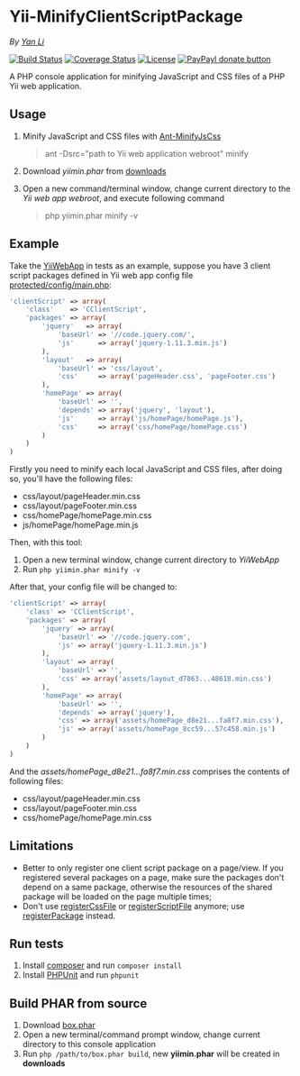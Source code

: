 # Yii-MinifyClientScriptPackage #

*By [Yan Li](https://github.com/yanli0303)* 

<!--
[![Latest Stable Version](http://img.shields.io/packagist/v/yanli0303/yii-minify-client-script-package.svg)](https://packagist.org/packages/yanli0303/yii-minify-client-script-package)
[![Total Downloads](https://img.shields.io/packagist/dt/yanli0303/yii-minify-client-script-package.svg)](https://packagist.org/packages/yanli0303/yii-minify-client-script-package)
-->
[![Build Status](https://travis-ci.org/yanli0303/Yii-MinifyClientScriptPackage.svg?branch=master)](https://travis-ci.org/yanli0303/Yii-MinifyClientScriptPackage)
[![Coverage Status](https://coveralls.io/repos/yanli0303/Yii-MinifyClientScriptPackage/badge.svg?branch=master)](https://coveralls.io/r/yanli0303/Yii-MinifyClientScriptPackage?branch=master)
[![License](https://img.shields.io/badge/License-MIT-brightgreen.svg)](https://packagist.org/packages/yanli0303/yii-minify-client-script-package)
[![PayPayl donate button](http://img.shields.io/badge/paypal-donate-orange.svg)](https://www.paypal.com/cgi-bin/webscr?cmd=_donations&business=silentwait4u%40gmail%2ecom&lc=US&item_name=Yan%20Li&no_note=0&currency_code=USD&bn=PP%2dDonationsBF%3apaypal%2ddonate%2ejpg%3aNonHostedGuest)

A PHP console application for minifying JavaScript and CSS files of a PHP Yii web application.

## Usage ##
1. Minify JavaScript and CSS files with [Ant-MinifyJsCss](https://github.com/yanli0303/Ant-MinifyJsCss)
    > ant -Dsrc="path to Yii web application webroot" minify

2. Download *yiimin.phar* from [downloads](https://github.com/yanli0303/Yii-MinifyClientScriptPackage/tree/master/downloads)

3. Open a new command/terminal window, change current directory to the *Yii web app webroot*, and execute following command
    > php yiimin.phar minify -v

## Example ##
Take the [YiiWebApp](https://github.com/yanli0303/Yii-MinifyClientScriptPackage/tree/master/tests/YiiWebApp) in tests as an example, suppose you have 3 client script packages defined in Yii web app config file [protected/config/main.php](https://github.com/yanli0303/Yii-MinifyClientScriptPackage/blob/master/tests/YiiWebApp/protected/config/main.php):

```php
'clientScript' => array(
    'class'    => 'CClientScript',
    'packages' => array(
        'jquery'   => array(
            'baseUrl' => '//code.jquery.com/',
            'js'      => array('jquery-1.11.3.min.js')
        ),
        'layout'   => array(
            'baseUrl' => 'css/layout',
            'css'     => array('pageHeader.css', 'pageFooter.css')
        ),
        'homePage' => array(
            'baseUrl' => '',
            'depends' => array('jquery', 'layout'),
            'js'      => array('js/homePage/homePage.js'),
            'css'     => array('css/homePage/homePage.css')
        )
    )
)
```

Firstly you need to minify each local JavaScript and CSS files, after doing so, you'll have the following files:
- css/layout/pageHeader.min.css
- css/layout/pageFooter.min.css
- css/homePage/homePage.min.css
- js/homePage/homePage.min.js

Then, with this tool:

1. Open a new terminal window, change current directory to *YiiWebApp*
2. Run `php yiimin.phar minify -v`

After that, your config file will be changed to:

```php
'clientScript' => array(
    'class' => 'CClientScript',
    'packages' => array(
        'jquery' => array(
            'baseUrl' => '//code.jquery.com',
            'js' => array('jquery-1.11.3.min.js')
        ),
        'layout' => array(
            'baseUrl' => '',
            'css' => array('assets/layout_d7863...48618.min.css')
        ),
        'homePage' => array(
            'baseUrl' => '',
            'depends' => array('jquery'),
            'css' => array('assets/homePage_d8e21...fa8f7.min.css'),
            'js' => array('assets/homePage_8cc59...57c458.min.js')
        )
    )
)
```

And the *assets/homePage_d8e21...fa8f7.min.css* comprises the contents of following files:
- css/layout/pageHeader.min.css
- css/layout/pageFooter.min.css
- css/homePage/homePage.min.css

## Limitations ##
- Better to only register one client script package on a page/view. If you registered several packages on a page, make sure the packages don't depend on a same package, otherwise the resources of the shared package will be loaded on the page multiple times;
-  Don't use [registerCssFile](http://www.yiiframework.com/doc/api/1.1/CClientScript#registerCssFile-detail) or [registerScriptFile](http://www.yiiframework.com/doc/api/1.1/CClientScript#registerScriptFile-detail) anymore; use [registerPackage](http://www.yiiframework.com/doc/api/1.1/CClientScript#registerPackage-detail) instead.

## Run tests ##

1. Install [composer](https://getcomposer.org/) and run `composer install`
2. Install [PHPUnit](https://phpunit.de/) and run `phpunit`

## Build PHAR from source ##

1. Download [box.phar](https://github.com/box-project/box2)
2. Open a new terminal/command prompt window, change current directory to this console application
3. Run `php /path/to/box.phar build`, new **yiimin.phar** will be created in **downloads**
